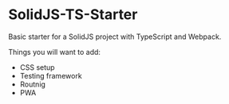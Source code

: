 # SolidJS-TS-Starter

Basic starter for a SolidJS project with TypeScript and Webpack.

Things you will want to add:

- CSS setup
- Testing framework
- Routnig
- PWA
